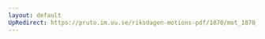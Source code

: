 ```yaml
---
layout: default
UpRedirect: https://pruto.im.uu.se/riksdagen-motions-pdf/1870/mot_1870__ak__149/mot_1870__ak__149-001.pdf
---
```

